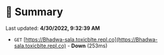 # 📖 Summary
Last updated: **4/30/2022, 9:32:39 AM**

- `GET` [https://Bhadwa-sala.toxicblte.repl.co](https://Bhadwa-sala.toxicblte.repl.co) - **Down** (253ms)
